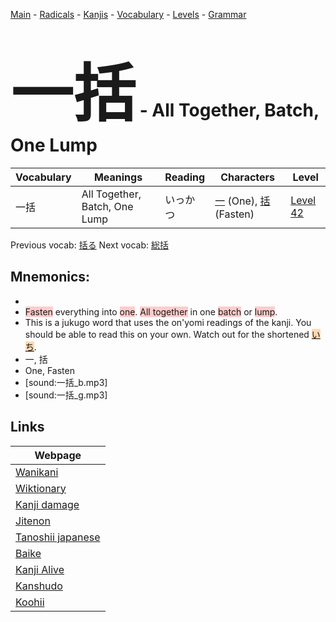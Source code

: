 <style> bigfont {font-size: 100px}</style>
[Main](../README.md) -
[Radicals](../radicals.md) -
[Kanjis](../kanjis.md) -
[Vocabulary](../vocabulary.md) -
[Levels](../levels.md) -
[Grammar](../grammar.md)
# <bigfont> 一括</bigfont> - All Together, Batch, One Lump 

| Vocabulary | Meanings | Reading | Characters | Level |
| --- | --- | --- | --- | --- |
| 一括 | All Together, Batch, One Lump | いっかつ |  [一](../kanjis/一.md) (One), [括](../kanjis/括.md) (Fasten) | [Level 42](../levels/wk_level42.md) |

Previous vocab: [括る](括る.md) Next vocab: [総括](総括.md) 

## Mnemonics:

* 
* <span style="background-color:#ffcccb"> Fasten</span> everything into <span style="background-color:#ffcccb"> one</span>. <span style="background-color:#ffcccb"> All together</span> in one <span style="background-color:#ffcccb"> batch</span> or <span style="background-color:#ffcccb"> lump</span>.
* This is a jukugo word that uses the on'yomi readings of the kanji. You should be able to read this on your own. Watch out for the shortened <span style="background-color:#fed8b1"> [いち](https://jisho.org/search/いち)</span>.
* 一, 括
* One, Fasten
* [sound:一括_b.mp3]
* [sound:一括_g.mp3]


## Links 

| Webpage |
| --- |
| [Wanikani          ](https://www.wanikani.com/kanji/一括) |
| [Wiktionary        ](https://en.wiktionary.org/wiki/一括) |
| [Kanji damage      ](http://www.kanjidamage.com/kanji/search?utf8=✓&q=一括) |
| [Jitenon           ](https://jitenon.com/kanji/一括) |
| [Tanoshii japanese ](https://www.tanoshiijapanese.com/dictionary/kanji.cfm?k=一括) |
| [Baike             ](https://baike.baidu.com/item/一括) |
| [Kanji Alive       ](https://app.kanjialive.com/一括) |
| [Kanshudo          ](https://www.kanshudo.com/searchmn?q=一括) |
| [Koohii            ](https://kanji.koohii.com/study/kanji/一括) |
